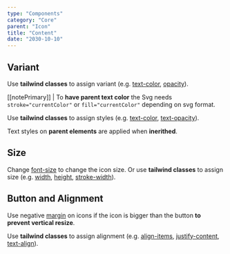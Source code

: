 ```yaml
---
type: "Components"
category: "Core"
parent: "Icon"
title: "Content"
date: "2030-10-10"
---
```


## Variant

Use **tailwind classes** to assign variant (e.g. [text-color](https://tailwindcss.com/docs/text-color), [opacity](https://tailwindcss.com/docs/opacity)).

[[notePrimary]]
| To **have parent text color** the Svg needs `stroke="currentColor"` or `fill="currentColor"` depending on svg format.

<demo>
  <demovanilla src="vanilla/components/core/icon/variant">
  </demovanilla>
</demo>

Use **tailwind classes** to assign styles (e.g. [text-color](https://tailwindcss.com/docs/text-color), [text-opacity](https://tailwindcss.com/docs/text-opacity)).

Text styles on **parent elements** are applied when **inerithed**.

<demo>
  <demovanilla src="vanilla/components/core/icon/variant-inverse">
  </demovanilla>
</demo>

## Size

Change [font-size](https://tailwindcss.com/docs/font-size) to change the icon size. Or use **tailwind classes** to assign size (e.g. [width](https://tailwindcss.com/docs/width), [height](https://tailwindcss.com/docs/height), [stroke-width](https://tailwindcss.com/docs/stroke-width)).

<demo>
  <demovanilla src="vanilla/components/core/icon/size">
  </demovanilla>
</demo>

## Button and Alignment

Use negative [margin](https://tailwindcss.com/docs/margin) on icons if the icon is bigger than the button **to prevent vertical resize**.

<demo>
  <demovanilla src="vanilla/components/core/icon/button">
  </demovanilla>
</demo>

Use **tailwind classes** to assign alignment (e.g. [align-items](https://tailwindcss.com/docs/align-items), [justify-content](https://tailwindcss.com/docs/justify-content), [text-align](https://tailwindcss.com/docs/text-align)).

<demo>
  <demovanilla src="vanilla/components/core/icon/alignment">
  </demovanilla>
</demo>
